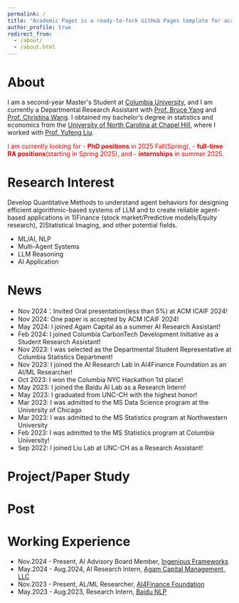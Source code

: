 ```yaml
---
permalink: /
title: "Academic Pages is a ready-to-fork GitHub Pages template for academic personal websites."
author_profile: true
redirect_from: 
  - /about/
  - /about.html
---
```


About
======
I am a second-year Master's Student at [Columbia University](https://www.gsas.columbia.edu/), and I am currently a Departmental Research Assistant with [Prof. Bruce Yang](https://www.linkedin.com/in/brucehy/) and [Prof. Christina Wang](https://shanghai.nyu.edu/academics/faculty/directory/christina-dan-wang). I obtained my bachelor’s degree in statistics and economics from the [University of North Carolina at Chapel Hill](https://www.unc.edu/), where I worked with [Prof. Yufeng Liu](https://yfliu.web.unc.edu/). 

<span style="color:red;">I am currently looking for - **PhD positions** in 2025 Fall(Spring), - **full-time RA positions**(starting in Spring 2025), and - **internships** in summer 2025.</span>

Research Interest
======
Develop Quantitative Methods to understand agent behaviors for designing efficient algorithmic-based systems of LLM and to create reliable agent-based applications in 1)Finance (stock market/Predictive models/Equity research), 2)Statistical Imaging, and other potential fields.
- ML/AI, NLP
- Multi-Agent Systems
- LLM Reasoning
- AI Application

News
======
- Nov 2024：Invited Oral presentation(less than 5%) at ACM ICAIF 2024!
- Nov 2024: One paper is accepted by ACM ICAIF 2024!
- May 2024: I joined Agam Capital as a summer AI Research Assistant!
- Feb 2024: I joined Columbia CarbonTech Development Initiative as a Student Research Assistant!
- Nov 2023: I was selected as the Departmental Student Representative at Columbia Statistics Department!
- Nov 2023: I joined the AI Research Lab in AI4Finance Foundation as an AI/ML Researcher!
- Oct 2023: I won the Columbia NYC Hackathon 1st place!
- May 2023: I joined the Baidu AI Lab as a Research Intern!
- May 2023: I graduated from UNC-CH with the highest honor!
- Mar 2023: I was admitted to the MS Data Science program at the University of Chicago
- Mar 2023: I was admitted to the MS Statistics program at Northwestern University
- Feb 2023: I was admitted to the MS Statistics program at Columbia University!
- Sep 2022: I joined Liu Lab at UNC-CH as a Research Assistant!

Project/Paper Study
======

Post
======


Working Experience
======
- Nov.2024 - Present, AI Advisory Board Member, [Ingenious Frameworks](https://gitlab.com/pleased/ingenious-framework)
- May.2024 - Aug.2024, AI Research Intern, [Agam Capital Management, LLC](https://www.agamcapital.com/)
- Nov.2023 - Present, AL/ML Researcher, [AI4Finance Foundation](https://github.com/AI4Finance-Foundation/FinGPT)
- May.2023 - Aug.2023, Research Intern, [Baidu NLP](https://nlp.baidu.com/homepage/index)
